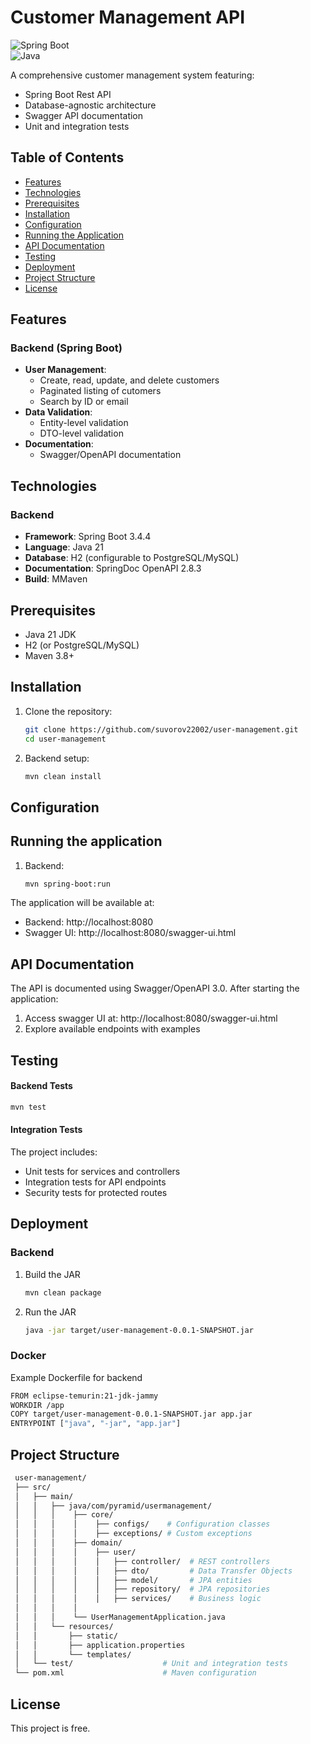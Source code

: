 # Customer Management API

![Spring Boot](https://img.shields.io/badge/Spring_Boot-3.4.4-green.svg)  
![Java](https://img.shields.io/badge/Java-21-blue.svg)  

A comprehensive customer management system featuring:
- Spring Boot Rest API
- Database-agnostic architecture
- Swagger API documentation
- Unit and integration tests

## Table of Contents

- [Features](#features)
- [Technologies](#technologies)
- [Prerequisites](#prerequisites)
- [Installation](#installation)
- [Configuration](#configuration)
- [Running the Application](#running-the-application)
- [API Documentation](#api-documentation)
- [Testing](#testing)
- [Deployment](#deployment)
- [Project Structure](#project-structure)
- [License](#license)

## Features

### Backend (Spring Boot)
- **User Management**:
  - Create, read, update, and delete customers
  - Paginated listing of cutomers
  - Search by ID or email
- **Data Validation**:
  - Entity-level validation
  - DTO-level validation
- **Documentation**:
  - Swagger/OpenAPI documentation

## Technologies

### Backend
- **Framework**: Spring Boot 3.4.4
- **Language**: Java 21
- **Database**: H2 (configurable to PostgreSQL/MySQL)
- **Documentation**: SpringDoc OpenAPI 2.8.3
- **Build**: MMaven

## Prerequisites

- Java 21 JDK
- H2 (or PostgreSQL/MySQL)
- Maven 3.8+

## Installation

1. Clone the repository:
   ```bash
   git clone https://github.com/suvorov22002/user-management.git
   cd user-management  
   
2. Backend setup:
   ```bash
   mvn clean install  

## Configuration

## Running the application

1. Backend:
   ```bash
   mvn spring-boot:run
The application will be available at:
* Backend: http://localhost:8080
* Swagger UI: http://localhost:8080/swagger-ui.html

## API Documentation
The API is documented using Swagger/OpenAPI 3.0. After starting the application:  
1. Access swagger UI at: http://localhost:8080/swagger-ui.html  
2. Explore available endpoints with examples

## Testing

#### Backend Tests
   ```bash
   mvn test
   ```

#### Integration Tests
The project includes:
* Unit tests for services and controllers
* Integration tests for API endpoints
* Security tests for protected routes

## Deployment

### Backend
1. Build the JAR
   ```bash
   mvn clean package
2. Run the JAR
   ```bash
   java -jar target/user-management-0.0.1-SNAPSHOT.jar

### Docker
Example Dockerfile for backend
   ```bash
   FROM eclipse-temurin:21-jdk-jammy
   WORKDIR /app
   COPY target/user-management-0.0.1-SNAPSHOT.jar app.jar
   ENTRYPOINT ["java", "-jar", "app.jar"]
   ```

## Project Structure
   ```bash
    user-management/
    ├── src/
    │   ├── main/
    │   │   ├── java/com/pyramid/usermanagement/
    │   │   │    ├── core/
    │   │   │    │    ├── configs/    # Configuration classes
    │   │   │    │    ├── exceptions/ # Custom exceptions
    │   │   │    ├── domain/
    │   │   │    │    ├── user/
    │   │   │    │    │   ├── controller/  # REST controllers
    │   │   │    │    │   ├── dto/         # Data Transfer Objects
    │   │   │    │    │   ├── model/       # JPA entities
    │   │   │    │    │   ├── repository/  # JPA repositories       
    │   │   │    │    │   ├── services/    # Business logic
    │   │   │    │      
    │   │   │    └── UserManagementApplication.java
    │   │   └── resources/
    │   │       ├── static/ 
    │   │       ├── application.properties
    │   │       └── templates/
    │   └── test/                    # Unit and integration tests
    └── pom.xml                      # Maven configuration
   ```

## License
This project is free.




